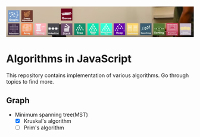 ![Alt text](/topics.png "Topics")

# Algorithms in JavaScript

This repository contains implementation of various algorithms.
Go through topics to find more.

## Graph

- Minimum spanning tree(MST)
    - [X] Kruskal's algorithm
    - [ ] Prim's algorithm
